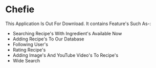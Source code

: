 # Chefie
This Application Is Out For Download.
It contains Feature's Such As-:
- Searching Recipe's With Ingredient's Available Now
- Adding Recipe's To Our Database
- Following User's
- Rating Recipe's
- Adding Image's And YouTube Video's To Recipe's
- Wide Search
